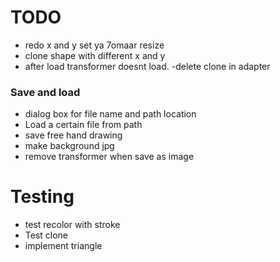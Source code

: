 # TODO 
- redo x and y set ya 7omaar resize
- clone shape with different x and y
- after load transformer doesnt load.
-delete clone in adapter
### Save and load
- dialog box for file name and path location
- Load a certain file from path
- save free hand drawing
- make background jpg
- remove transformer when save as image

# Testing
- test recolor with stroke
- Test clone
- implement triangle